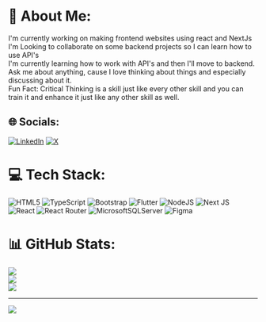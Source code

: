 # 💫 About Me:
I'm currently working on making frontend websites using react and NextJs<br>I'm Looking to collaborate on some backend projects so I can learn how to use API's <br>I'm currently learning how to work with API's and then I'll move to backend.<br>Ask me about anything, cause I love thinking about things and especially discussing about it.<br>Fun Fact: Critical Thinking is a skill just like every other skill and you can train it and enhance it just like any other skill as well.


## 🌐 Socials:
[![LinkedIn](https://img.shields.io/badge/LinkedIn-%230077B5.svg?logo=linkedin&logoColor=white)](https://linkedin.com/in/https://www.linkedin.com/in/junaid-javed-3a7282235/) [![X](https://img.shields.io/badge/X-black.svg?logo=X&logoColor=white)](https://x.com/https://x.com/MrJuna1d) 

# 💻 Tech Stack:
![HTML5](https://img.shields.io/badge/html5-%23E34F26.svg?style=flat&logo=html5&logoColor=white) ![TypeScript](https://img.shields.io/badge/typescript-%23007ACC.svg?style=flat&logo=typescript&logoColor=white) ![Bootstrap](https://img.shields.io/badge/bootstrap-%238511FA.svg?style=flat&logo=bootstrap&logoColor=white) ![Flutter](https://img.shields.io/badge/Flutter-%2302569B.svg?style=flat&logo=Flutter&logoColor=white) ![NodeJS](https://img.shields.io/badge/node.js-6DA55F?style=flat&logo=node.js&logoColor=white) ![Next JS](https://img.shields.io/badge/Next-black?style=flat&logo=next.js&logoColor=white) ![React](https://img.shields.io/badge/react-%2320232a.svg?style=flat&logo=react&logoColor=%2361DAFB) ![React Router](https://img.shields.io/badge/React_Router-CA4245?style=flat&logo=react-router&logoColor=white) ![MicrosoftSQLServer](https://img.shields.io/badge/Microsoft%20SQL%20Server-CC2927?style=flat&logo=microsoft%20sql%20server&logoColor=white) ![Figma](https://img.shields.io/badge/figma-%23F24E1E.svg?style=flat&logo=figma&logoColor=white)
# 📊 GitHub Stats:
![](https://github-readme-stats.vercel.app/api?username=junaid61155&theme=dark&hide_border=false&include_all_commits=false&count_private=false)<br/>
![](https://github-readme-streak-stats.herokuapp.com/?user=junaid61155&theme=dark&hide_border=false)<br/>
![](https://github-readme-stats.vercel.app/api/top-langs/?username=junaid61155&theme=dark&hide_border=false&include_all_commits=false&count_private=false&layout=compact)

---
[![](https://visitcount.itsvg.in/api?id=junaid61155&icon=0&color=4)](https://visitcount.itsvg.in)

<!-- Proudly created with GPRM ( https://gprm.itsvg.in ) -->
